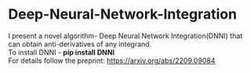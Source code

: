# Deep-Neural-Network-Integration
I present a novel algorithm- Deep Neural Network Integration(DNNI) that can obtain anti-derivatives of any integrand. <br>
To install DNNI - <b>pip install DNNI</b><br>
For details follow the preprint: https://arxiv.org/abs/2209.09084

